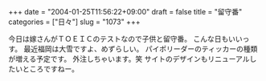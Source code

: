 +++
date = "2004-01-25T11:56:22+09:00"
draft = false
title = "留守番"
categories = ["日々"]
slug = "1073"
+++

今日は嫁さんがＴＯＥＩＣのテストなので子供と留守番。
こんな日もいいっす。
最近福岡は大雪ですよ、めずらしい。
パイポリーダーのティッカーの種類が増える予定です。
外注しちゃいます。笑
サイトのデザインもリニューアルしたいところですねー。
